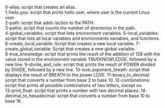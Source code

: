 0-alias: script that creates an alias.	
1-hello_you: script that prints hello user, where user is the current Linux user.	
2-path: script that adds /action to the PATH.	  
3-paths: script that counts the number of directories in the path.	
4-global_variables: script that lists environment variables.
5-local_variables: script that lists all local variables and environments variables, and functions.	
6-create_local_variable: Script that creates a new local variable.
7-create_global_variable: Script that creates a new global variable.	
8-true_knowledge: script that prints the result of the addition of 128 with the value stored in the environment variable TRUEKNOWLEDGE, followed by a new line. 
9-divide_and_rule: script that prints the result of POWER divided by DIVIDE, followed by a new line.
10-love_exponent_breath: script that displays the result of BREATH to the power LOVE.
11-binary_to_decimal: script that converts a number from base 2 to base 10.	
12-combinations: script that prints all possible combinations of two letters, except oo.	
13-print_float: script that prints a number with two decimal places. 
14-decimal_to_hexadecimal: script that converts a number from base 10 to base 16.	
